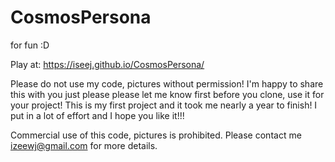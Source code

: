 # CosmosPersona
for fun :D

Play at: https://iseej.github.io/CosmosPersona/

Please do not use my code, pictures without permission! I'm happy to share this with you just please please let me know first before you clone, use it for your project! This is my first project and it took me nearly a year to finish! I put in a lot of effort and I hope you like it!!!

Commercial use of this code, pictures is prohibited. Please contact me izeewj@gmail.com for more details.

